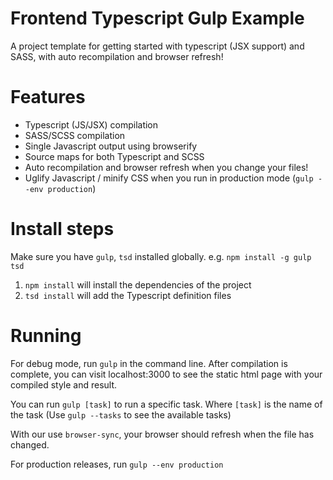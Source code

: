 # Frontend Typescript Gulp Example
A project template for getting started with typescript (JSX support) and SASS, with auto recompilation and browser refresh!

# Features
- Typescript (JS/JSX) compilation
- SASS/SCSS compilation
- Single Javascript output using browserify
- Source maps for both Typescript and SCSS
- Auto recompilation and browser refresh when you change your files!
- Uglify Javascript / minify CSS when you run in production mode (`gulp --env production`)

# Install steps
Make sure you have `gulp`, `tsd` installed globally. e.g. `npm install -g gulp tsd`
1. `npm install` will install the dependencies of the project
2. `tsd install` will add the Typescript definition files

# Running

For debug mode, run `gulp` in the command line. After compilation is complete, you can visit localhost:3000 to see the static html page with your compiled style and result.

You can run `gulp [task]` to run a specific task. Where `[task]` is the name of the task (Use `gulp --tasks` to see the available tasks)

With our use `browser-sync`, your browser should refresh when the file has changed.

For production releases, run `gulp --env production`
